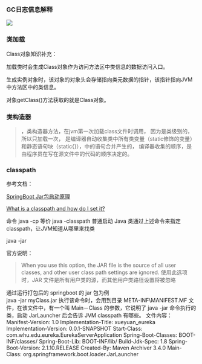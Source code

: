 ### GC日志信息解释

![](https://my-image-blog.oss-cn-beijing.aliyuncs.com/img/20200619194958.png)

### 类加载

Class对象知识补充：

加载类时会生成Class对象作为访问方法区中类信息的数据访问入口。

生成实例对象时，该对象的对象头会存储指向类元数据的指针，该指针指向JVM中方法区中的类信息。

对象getClass()方法获取的就是Class对象。

### 类构造器

> 
> <clinit>，类构造器方法，在jvm第一次加载class文件时调用， 因为是类级别的，所以只加载一次， 是编译器自动收集类中所有类变量（static修饰的变量）和静态语句块（static{}），中的语句合并产生的， 编译器收集的顺序，是由程序员在写在源文件中的代码的顺序决定的。
>

### classpath

参考文档：

[SpringBoot Jar包启动原理](https://www.jianshu.com/p/c95cac2c2e7a)

[What is a classpath and how do I set it?](https://stackoverflow.com/questions/2396493/what-is-a-classpath-and-how-do-i-set-it/2396759#2396759)

命令 java -cp 等价 java -classpath
普通启动 Java 类通过上述命令来指定 classpath，让JVM知道从哪里来找类

java -jar 

官方说明：

> When you use this option, the JAR file is the source of all user classes, and other user class path settings are ignored.
> 使用此选项时，JAR 文件是所有用户类的源，而其他用户类路径设置将被忽略

通过运行打包后的 springboot 的 jar 包为例  
java -jar myClass.jar
执行该命令时，会用到目录 META-INF\MANIFEST.MF 文件，在该文件中，有一个叫 Main－Class 的参数，它说明了 java -jar 命令执行的类，启动 JarLauncher 后会告诉 JVM classpath 有哪些。
文件内容：
Manifest-Version: 1.0
Implementation-Title: xueyuan_eureka
Implementation-Version: 0.0.1-SNAPSHOT
Start-Class: com.whu.edu.eureka.EurekaServerApplication
Spring-Boot-Classes: BOOT-INF/classes/
Spring-Boot-Lib: BOOT-INF/lib/
Build-Jdk-Spec: 1.8
Spring-Boot-Version: 2.1.10.RELEASE
Created-By: Maven Archiver 3.4.0
Main-Class: org.springframework.boot.loader.JarLauncher